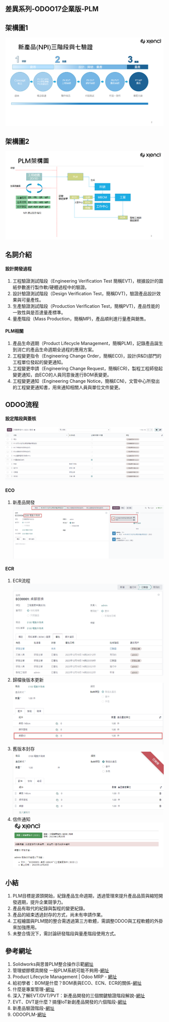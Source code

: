 ## 差異系列-ODOO17企業版-PLM

## 架構圖1
![Alt text](https://github.com/ksharry/2024-ODOO17-Enterprise-Plan/blob/main/pic/F171501.png?raw=true)

## 架構圖2
![Alt text](https://github.com/ksharry/2024-ODOO17-Enterprise-Plan/blob/main/pic/F171502.png?raw=true)

## 名詞介紹
#### 設計開發過程
1. 工程驗證測試階段（Engineering Verification Test 簡稱EVT)，根據設計的圖紙參數進行製作軟/硬體過程中的驗證。
2. 設計驗證測試階段（Design Verification Test，簡稱DVT)，驗證產品設計效果與可量產性。
3. 生產驗證測試階段（Production Verification Test，簡稱PVT)，產品性能的一致性與是否達量產標準。
4. 量產階段（Mass Production，簡稱MP)，產品順利進行量產與銷售。

#### PLM相關
1. 產品生命週期（Product Lifecycle Management，簡稱PLM)，記錄產品誕生到消亡的產品生命週期全過程的應用方案。
2. 工程變更指令（Engineering Change Order，簡稱ECO)，設計(R&D)部門的工程單位發起的變更通知。
3. 工程變更申請（Engineering Change Request，簡稱ECR)，製程工程師發起變更通知，由ECO的人員同意後進行BOM表變更。
4. 工程變更通知（Engineering Change Notice，簡稱ECN)，文管中心所發出的工程變更通知書，用來通知相關人員與單位文件變更。

## ODOO流程

#### 設定階段與簽核
![Alt text](https://github.com/ksharry/2024-ODOO17-Enterprise-Plan/blob/main/pic/F171509.png?raw=true)

#### ECO
1. 新產品開發
![Alt text](https://github.com/ksharry/2024-ODOO17-Enterprise-Plan/blob/main/pic/F171503.png?raw=true)


#### ECR
1. ECR流程
![Alt text](https://github.com/ksharry/2024-ODOO17-Enterprise-Plan/blob/main/pic/F171505.png?raw=true)
2. 歸檔後版本更新
![Alt text](https://github.com/ksharry/2024-ODOO17-Enterprise-Plan/blob/main/pic/F171507.png?raw=true)
3. 舊版本封存
![Alt text](https://github.com/ksharry/2024-ODOO17-Enterprise-Plan/blob/main/pic/F171506.png?raw=true)
4. 信件通知
![Alt text](https://github.com/ksharry/2024-ODOO17-Enterprise-Plan/blob/main/pic/F171508.png?raw=true)

## 小結
1. PLM目標是源頭開始，紀錄產品生命週期，透過管理來提升產品品質與縮短開發週期，提升企業競爭力。
2. 產品有取代的紀錄與製程的變更紀錄。
3. 產品的結束透過封存的方式，尚未有申請作業。
4. 工程繪圖與PLM間的整合需透過第三方軟體，需調整ODOO與工程軟體的外掛來加強應用。
5. 未整合情況下，需討論研發階段與量產階段使用方式。


## 參考網址
1. Solidworks與思普PLM整合操作示範[網址](https://www.youtube.com/watch?v=PWsprXgUfec)
2. 管理塑膠模具開發 一般PLM系統可能不夠用-[網址](https://smartauto.ctimes.com.tw/DispArt-tw.asp?O=21113014090L)
3. Product Lifecycle Management | Odoo MRP - [網址](https://www.youtube.com/watch?v=zU-4F50HJgM)
4. 給初學者：BOM是什麼？BOM表與ECO、ECN、ECR的關係-[網址](https://www.researchmfg.com/2013/03/bom-eco/)
5. 什麼是專案管理-[網址](https://tarkustech.com/wp-content/uploads/asgarosforum/92/PM_DAY1_TEMP.pptx)
6. 深入了解EVT/DVT/PVT：新產品開發的三個關鍵驗證階段解說-[網址](https://www.researchmfg.com/2010/07/evt-dvt-pvt/)
7. EVT、DVT是什麼？搞懂IoT新創產品開發的六個階段-[網址](https://mag.addmaker.tw/2019/11/15/evt%E3%80%81dvt%E6%98%AF%E4%BB%80%E9%BA%BC%EF%BC%9F%E6%90%9E%E6%87%82iot-%E6%96%B0%E5%89%B5%E7%94%A2%E5%93%81%E9%96%8B%E7%99%BC%E7%9A%84%E5%85%AD%E5%80%8B%E9%9A%8E%E6%AE%B5/)
8. 新產品驗證階段-[網址](https://blog.csdn.net/weixin_44991625/article/details/126504626)
9. ODOOPLM-[網址](https://odooplm.omniasolutions.website/video)

